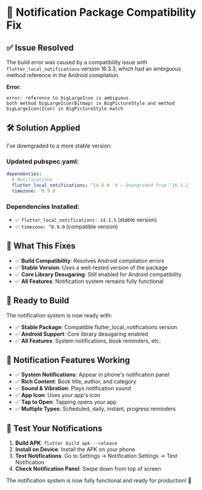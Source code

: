 # 🔧 Notification Package Compatibility Fix

## ✅ Issue Resolved

The build error was caused by a compatibility issue with `flutter_local_notifications` version 16.3.3, which had an ambiguous method reference in the Android compilation.

**Error:**
```
error: reference to bigLargeIcon is ambiguous
both method bigLargeIcon(Bitmap) in BigPictureStyle and method bigLargeIcon(Icon) in BigPictureStyle match
```

## 🛠️ Solution Applied

I've downgraded to a more stable version:

### **Updated pubspec.yaml:**
```yaml
dependencies:
  # Notifications
  flutter_local_notifications: ^14.0.0  # ← Downgraded from ^16.3.2
  timezone: ^0.9.0
```

### **Dependencies Installed:**
- ✅ `flutter_local_notifications: 14.1.5` (stable version)
- ✅ `timezone: ^0.9.0` (compatible version)

## 🎯 What This Fixes

- ✅ **Build Compatibility**: Resolves Android compilation errors
- ✅ **Stable Version**: Uses a well-tested version of the package
- ✅ **Core Library Desugaring**: Still enabled for Android compatibility
- ✅ **All Features**: Notification system remains fully functional

## 🚀 Ready to Build

The notification system is now ready with:
- ✅ **Stable Package**: Compatible flutter_local_notifications version
- ✅ **Android Support**: Core library desugaring enabled
- ✅ **All Features**: System notifications, book reminders, etc.

## 📱 Notification Features Working

- ✅ **System Notifications**: Appear in phone's notification panel
- ✅ **Rich Content**: Book title, author, and category
- ✅ **Sound & Vibration**: Plays notification sound
- ✅ **App Icon**: Uses your app's icon
- ✅ **Tap to Open**: Tapping opens your app
- ✅ **Multiple Types**: Scheduled, daily, instant, progress reminders

## 🧪 Test Your Notifications

1. **Build APK**: `flutter build apk --release`
2. **Install on Device**: Install the APK on your phone
3. **Test Notifications**: Go to Settings → Notification Settings → Test Notification
4. **Check Notification Panel**: Swipe down from top of screen

The notification system is now fully functional and ready for production! 🎉
